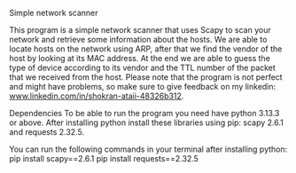 Simple network scanner

This program is a simple network scanner that uses Scapy to scan your network and retrieve some information about the hosts. 
We are able to locate hosts on the network using ARP, after that we find the vendor of the host by looking at its MAC address. 
At the end we are able to guess the type of device according to its vendor and the TTL number of the packet that we received 
from the host. Please note that the program is not perfect and might have problems, so make sure to give feedback on my linkedin:
www.linkedin.com/in/shokran-ataii-48326b312.

Dependencies
To be able to run the program you need have python 3.13.3 or above. After installing python install these libraries using pip:
scapy 2.6.1 and requests 2.32.5.

You can run the following commands in your terminal after installing python:
pip install scapy==2.6.1
pip install requests==2.32.5
